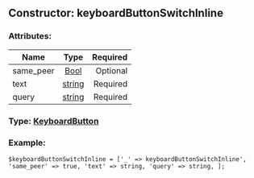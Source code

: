 ## Constructor: keyboardButtonSwitchInline  

### Attributes:

| Name     |    Type       | Required |
|----------|:-------------:|---------:|
|same\_peer|[Bool](../types/Bool.md) | Optional|
|text|[string](../types/string.md) | Required|
|query|[string](../types/string.md) | Required|


### Type: [KeyboardButton](../types/KeyboardButton.md)

### Example:


```
$keyboardButtonSwitchInline = ['_' => keyboardButtonSwitchInline', 'same_peer' => true, 'text' => string, 'query' => string, ];
```